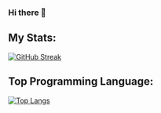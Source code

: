 ### Hi there 👋

## My Stats:
[![GitHub Streak](https://github-readme-streak-stats.herokuapp.com?user=NicholasLiem&theme=material-palenight&hide_border=true&border_radius=4&mode=weekly)](https://git.io/streak-stats)

## Top Programming Language:
[![Top Langs](https://github-readme-stats.vercel.app/api/top-langs/?username=NicholasLiem)](https://github.com/anuraghazra/github-readme-stats)

<!--
**NicholasLiem/NicholasLiem** is a ✨ _special_ ✨ repository because its `README.md` (this file) appears on your GitHub profile.

Here are some ideas to get you started:

- 🔭 I’m currently working on ...
- 🌱 I’m currently learning ...
- 👯 I’m looking to collaborate on ...
- 🤔 I’m looking for help with ...
- 💬 Ask me about ...
- 📫 How to reach me: ...
- 😄 Pronouns: ...
- ⚡ Fun fact: ...
-->
